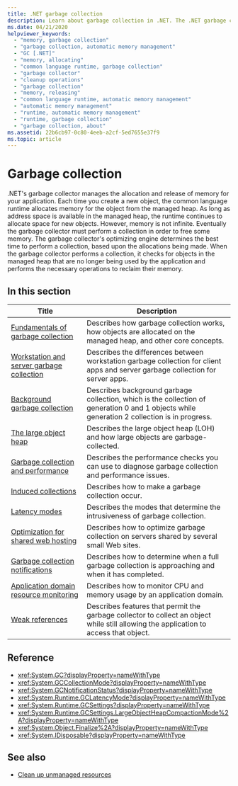 ```yaml
---
title: .NET garbage collection
description: Learn about garbage collection in .NET. The .NET garbage collector manages the allocation and release of memory for your application.
ms.date: 04/21/2020
helpviewer_keywords: 
  - "memory, garbage collection"
  - "garbage collection, automatic memory management"
  - "GC [.NET]"
  - "memory, allocating"
  - "common language runtime, garbage collection"
  - "garbage collector"
  - "cleanup operations"
  - "garbage collection"
  - "memory, releasing"
  - "common language runtime, automatic memory management"
  - "automatic memory management"
  - "runtime, automatic memory management"
  - "runtime, garbage collection"
  - "garbage collection, about"
ms.assetid: 22b6cb97-0c80-4eeb-a2cf-5ed7655e37f9
ms.topic: article
---
```

# Garbage collection

.NET's garbage collector manages the allocation and release of memory for your application. Each time you create a new object, the common language runtime allocates memory for the object from the managed heap. As long as address space is available in the managed heap, the runtime continues to allocate space for new objects. However, memory is not infinite. Eventually the garbage collector must perform a collection in order to free some memory. The garbage collector's optimizing engine determines the best time to perform a collection, based upon the allocations being made. When the garbage collector performs a collection, it checks for objects in the managed heap that are no longer being used by the application and performs the necessary operations to reclaim their memory.  
  
## In this section
  
|Title|Description|  
|-----------|-----------------|  
|[Fundamentals of garbage collection](fundamentals.md)|Describes how garbage collection works, how objects are allocated on the managed heap, and other core concepts.|  
|[Workstation and server garbage collection](workstation-server-gc.md)|Describes the differences between workstation garbage collection for client apps and server garbage collection for server apps.|
|[Background garbage collection](background-gc.md)|Describes background garbage collection, which is the collection of generation 0 and 1 objects while generation 2 collection is in progress.|
|[The large object heap](large-object-heap.md)|Describes the large object heap (LOH) and how large objects are garbage-collected.|
|[Garbage collection and performance](performance.md)|Describes the performance checks you can use to diagnose garbage collection and performance issues.|  
|[Induced collections](induced.md)|Describes how to make a garbage collection occur.|  
|[Latency modes](latency.md)|Describes the modes that determine the intrusiveness of garbage collection.|  
|[Optimization for shared web hosting](optimization-for-shared-web-hosting.md)|Describes how to optimize garbage collection on servers shared by several small Web sites.|  
|[Garbage collection notifications](notifications.md)|Describes how to determine when a full garbage collection is approaching and when it has completed.|  
|[Application domain resource monitoring](app-domain-resource-monitoring.md)|Describes how to monitor CPU and memory usage by an application domain.|  
|[Weak references](weak-references.md)|Describes features that permit the garbage collector to collect an object while still allowing the application to access that object.|  
  
## Reference

- <xref:System.GC?displayProperty=nameWithType>  
- <xref:System.GCCollectionMode?displayProperty=nameWithType>  
- <xref:System.GCNotificationStatus?displayProperty=nameWithType>  
- <xref:System.Runtime.GCLatencyMode?displayProperty=nameWithType>  
- <xref:System.Runtime.GCSettings?displayProperty=nameWithType>  
- <xref:System.Runtime.GCSettings.LargeObjectHeapCompactionMode%2A?displayProperty=nameWithType>  
- <xref:System.Object.Finalize%2A?displayProperty=nameWithType>  
- <xref:System.IDisposable?displayProperty=nameWithType>  
  
## See also

- [Clean up unmanaged resources](unmanaged.md)
